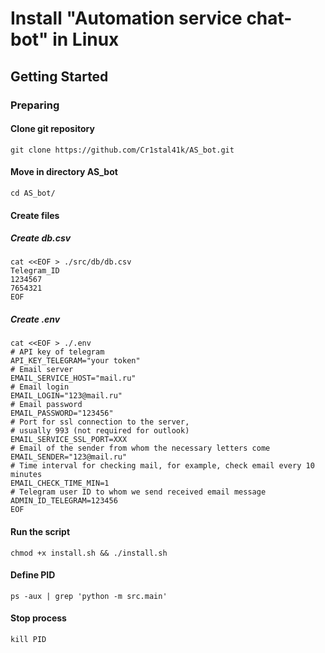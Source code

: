 # Install "Automation service chat-bot" in Linux

## Getting Started

### Preparing

#### Clone git repository

```shell
git clone https://github.com/Cr1stal41k/AS_bot.git
```
#### Move in directory AS_bot

```shell
cd AS_bot/
```
#### Create files

##### Create db.csv

```shell
cat <<EOF > ./src/db/db.csv
Telegram_ID
1234567
7654321
EOF
```
##### Create .env

```shell
cat <<EOF > ./.env
# API key of telegram
API_KEY_TELEGRAM="your token"
# Email server
EMAIL_SERVICE_HOST="mail.ru"
# Email login
EMAIL_LOGIN="123@mail.ru"
# Email password
EMAIL_PASSWORD="123456"
# Port for ssl connection to the server,
# usually 993 (not required for outlook)
EMAIL_SERVICE_SSL_PORT=XXX
# Email of the sender from whom the necessary letters come
EMAIL_SENDER="123@mail.ru"
# Time interval for checking mail, for example, check email every 10 minutes
EMAIL_CHECK_TIME_MIN=1
# Telegram user ID to whom we send received email message
ADMIN_ID_TELEGRAM=123456
EOF
```
#### Run the script

```shell
chmod +x install.sh && ./install.sh
```
#### Define PID

```shell
ps -aux | grep 'python -m src.main'
```
#### Stop process

```shell
kill PID
```
